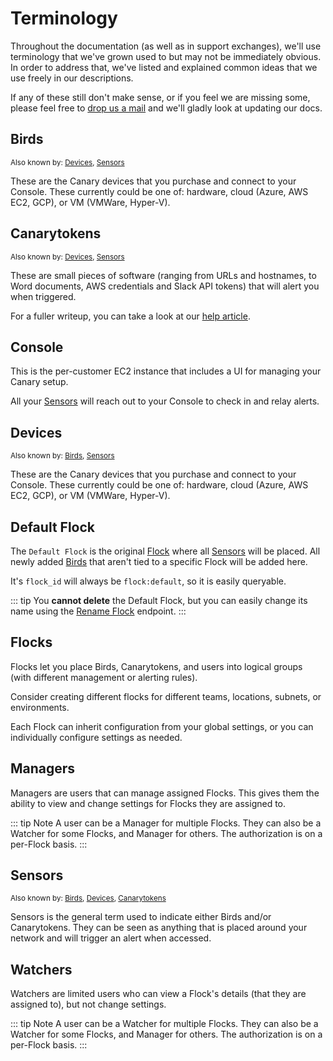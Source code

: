 # Terminology

Throughout the documentation (as well as in support exchanges), we'll use terminology that we've grown used to but may not be immediately obvious. In order to address that, we've listed and explained common ideas that we use freely in our descriptions.

If any of these still don't make sense, or if you feel we are missing some, please feel free to [drop us a mail](mailto:support@canary.tools) and we'll gladly look at updating our docs.

## Birds

<sub>Also known by: [Devices](#devices), [Sensors](#sensors)</sub>

These are the Canary devices that you purchase and connect to your Console. These currently could be one of: hardware, cloud (Azure, AWS EC2, GCP), or VM (VMWare, Hyper-V).

## Canarytokens

<sub>Also known by: [Devices](#devices), [Sensors](#sensors)</sub>

These are small pieces of software (ranging from URLs and hostnames, to Word documents, AWS credentials and Slack API tokens) that will alert you when triggered.

For a fuller writeup, you can take a look at our [help article](https://canary.tools/help/canarytokens).

## Console

This is the per-customer EC2 instance that includes a UI for managing your Canary setup.

All your [Sensors](#sensors) will reach out to your Console to check in and relay alerts.

## Devices

<sub>Also known by: [Birds](#birds), [Sensors](#sensors)</sub>

These are the Canary devices that you purchase and connect to your Console. These currently could be one of: hardware, cloud (Azure, AWS EC2, GCP), or VM (VMWare, Hyper-V).

## Default Flock

The `Default Flock` is the original [Flock](#flocks) where all [Sensors](#sensors) will be placed. All newly added [Birds](#birds) that aren't tied to a specific Flock will be added here.

It's `flock_id` will always be `flock:default`, so it is easily queryable.

::: tip
You **cannot delete** the Default Flock, but you can easily change its name using the [Rename Flock](/flocks/actions.html#rename-flock) endpoint.
:::

## Flocks

Flocks let you place Birds, Canarytokens, and users into logical groups (with different management or alerting rules).

Consider creating different flocks for different teams, locations, subnets, or environments.

Each Flock can inherit configuration from your global settings, or you can individually configure settings as needed.

## Managers

Managers are users that can manage assigned Flocks. This gives them the ability to view and change settings for Flocks they are assigned to.


::: tip Note
A user can be a Manager for multiple Flocks. They can also be a Watcher for some Flocks, and Manager for others. The authorization is on a per-Flock basis.
:::

## Sensors

<sub>Also known by: [Birds](#sensors), [Devices](#devices), [Canarytokens](#canarytokens)</sub>

Sensors is the general term used to indicate either Birds and/or Canarytokens.  They can be seen as anything that is placed around your network and will trigger an alert when accessed.

## Watchers

Watchers are limited users who can view a Flock's details (that they are assigned to), but not change settings.

::: tip Note
A user can be a Watcher for multiple Flocks. They can also be a Watcher for some Flocks, and Manager for others. The authorization is on a per-Flock basis.
:::
